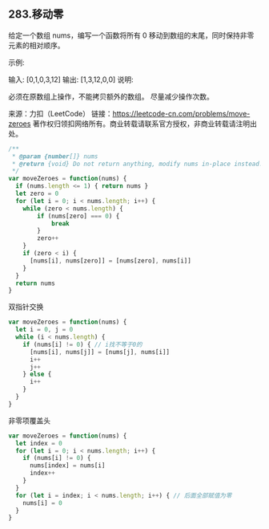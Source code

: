 ## 283.移动零

给定一个数组 nums，编写一个函数将所有 0 移动到数组的末尾，同时保持非零元素的相对顺序。

示例:

输入: [0,1,0,3,12]
输出: [1,3,12,0,0]
说明:

必须在原数组上操作，不能拷贝额外的数组。
尽量减少操作次数。


来源：力扣（LeetCode）
链接：https://leetcode-cn.com/problems/move-zeroes
著作权归领扣网络所有。商业转载请联系官方授权，非商业转载请注明出处。

```js
/**
 * @param {number[]} nums
 * @return {void} Do not return anything, modify nums in-place instead.
 */
var moveZeroes = function(nums) {
  if (nums.length <= 1) { return nums }
  let zero = 0
  for (let i = 0; i < nums.length; i++) {
    while (zero < nums.length) {
        if (nums[zero] === 0) {
            break
        }
        zero++
    }
    if (zero < i) {
      [nums[i], nums[zero]] = [nums[zero], nums[i]]
    }
  }
  return nums
}
```

双指针交换

```js
var moveZeroes = function(nums) {
  let i = 0, j = 0
  while (i < nums.length) {
    if (nums[i] != 0) { // i找不等于0的
      [nums[i], nums[j]] = [nums[j], nums[i]]
      i++
      j++
    } else {
      i++
    }
  }
}
```

非零项覆盖头

```js
var moveZeroes = function(nums) {
  let index = 0
  for (let i = 0; i < nums.length; i++) {
    if (nums[i] != 0) {
      nums[index] = nums[i]
      index++
    }
  }
  for (let i = index; i < nums.length; i++) { // 后面全部赋值为零
    nums[i] = 0
  }
}
```